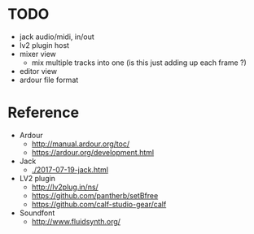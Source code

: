 <!--
{
  "title": "Ardour",
  "date": "2017-07-20T21:01:12+09:00",
  "category": "",
  "tags": [],
  "draft": true
}
-->

# TODO

- jack audio/midi, in/out
- lv2 plugin host
- mixer view
  - mix multiple tracks into one (is this just adding up each frame ?)
- editor view
- ardour file format


# Reference

- Ardour
  - http://manual.ardour.org/toc/
  - https://ardour.org/development.html
- Jack
  - [./2017-07-19-jack.html](./2017-07-19-jack.html)
- LV2 plugin
  - http://lv2plug.in/ns/
  - https://github.com/pantherb/setBfree
  - https://github.com/calf-studio-gear/calf
- Soundfont
  - http://www.fluidsynth.org/
